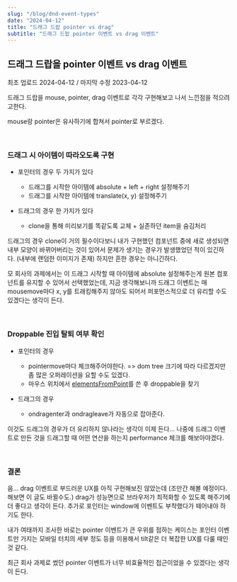 ```yaml
---
slug: "/blog/dnd-event-types"
date: "2024-04-12"
title: "드래그 드랍 pointer vs drag"
subtitle: "드래그 드랍 pointer 이벤트 vs drag 이벤트"
---
```


## **드래그 드랍을 pointer 이벤트 vs drag 이벤트**

<p class="text-time">최초 업로드 2024-04-12 / 마지막 수정 2023-04-12</p>

드래그 드랍을 mouse, pointer, drag 이벤트로 각각 구현해보고 나서 느낀점을 적으려고한다.

mouse랑 pointer은 유사하기에 합쳐서 pointer로 부르겠다.

<br/>

### **드래그 시 아이템이 따라오도록 구현**

- 포인터의 경우 두 가지가 있다

  - 드래그를 시작한 아이템에 absolute + left + right 설정해주기
  - 드래그를 시작한 아이템에 translate(x, y) 설정해주기

- 드래그의 경우 한 가지가 있다
  - clone을 통해 미리보기를 똑같도록 교체 + 실존하던 item을 숨김처리

드래그의 경우 clone이 거의 필수이다보니 내가 구현했던 컴포넌트 중에 새로 생성되면 내부 모양이 바뀌어버리는 것이 있어서
문제가 생기는 경우가 발생했었던 적이 있긴하다. (내부에 랜덤한 이미지가 존재) 하지만 흔한 경우는 아니긴하다.

모 회사의 과제에서는 이 드래그 시작할 때 아이템에 absolute 설정해주는게 원본 컴포넌트를 유지할 수 있어서 선택했었는데,
지금 생각해보니까 드래그 이벤트는 매 mousemove마다 x, y를 트래킹해주지 않아도 되어서 퍼포먼스적으로 더 유리할 수도 있겠다는 생각이 든다.

<br/>

### **Droppable 진입 탈퇴 여부 확인**

- 포인터의 경우

  - pointermove마다 체크해주어야한다. => dom tree 크기에 따라 다르겠지만 좀 많은 오퍼레이션을 요할 수도 있겠다.
  - 마우스 위치에서 [elementsFromPoint](https://developer.mozilla.org/en-US/docs/Web/API/Document/elementsFromPoint)를 쓴 후 droppable을 찾기

- 드래그의 경우

  - ondragenter과 ondragleave가 자동으로 잡아준다.

이것도 드래그의 경우가 더 유리하지 않나라는 생각이 이제 든다... 나중에 드래그 이벤트로 만든 것을 드래그할 때 어떤 연산을 하는지 performance 체크를 해보아야겠다.

<br/>

### **결론**

음... drag 이벤트로 부드러운 UX를 아직 구현해보진 않았는데 (조만간 해볼 예정이다. 해보면 이 글도 바뀔수도.) drag가 성능면으로 브라우저가 최적화할 수 있도록 해주기에
더 좋다고 생각이 든다. 추가로 포인터는 window에 이벤트도 부착했다가 떼어내야 하기도 한다.

내가 여태까지 조사한 바로는 pointer 이벤트가 큰 우위를 점하는 케이스는 포인터 이벤트만 가지는 모바일 터치의 세부 정도 등을 이용해서 tilt같은 더 복잡한 UX를 다룰 때인 것 같다.

최근 회사 과제로 썼던 pointer 이벤트가 너무 비효율적인 접근이었을 수 있겠다는 생각이 든다.
